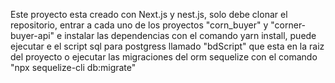 Este proyecto esta creado con Next.js y nest.js, solo debe clonar el repositorio, entrar a cada uno de los proyectos "corn_buyer" y "corner-buyer-api" 
e instalar las dependencias con el comando yarn install, puede ejecutar e el script sql para postgress llamado "bdScript" que esta en la raiz del proyecto
o ejecutar las migraciones del orm sequelize con el comando "npx sequelize-cli db:migrate"

